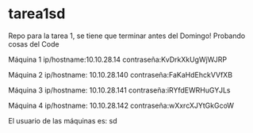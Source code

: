 # tarea1sd
Repo para la tarea 1, se tiene que terminar antes del Domingo!
Probando cosas del Code

Máquina 1
ip/hostname:10.10.28.14
contraseña:KvDrkXkUgWjWJRP
 
Máquina 2
ip/hostname: 10.10.28.140
contraseña:FaKaHdEhckVVfXB
 
Máquina 3
ip/hostname: 10.10.28.141
contraseña:iRYfdEWRHuGYJLs
 
Máquina 4
ip/hostname: 10.10.28.142
contraseña:wXxrcXJYtGkGcoW
 
El usuario de las máquinas es: sd


